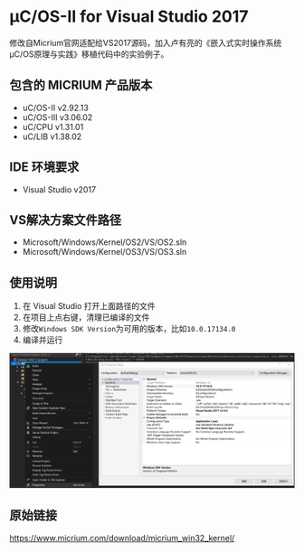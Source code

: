 # μC/OS-II for Visual Studio 2017

修改自Micrium官网适配给VS2017源码，加入卢有亮的《嵌入式实时操作系统μC/OS原理与实践》移植代码中的实验例子。

## 包含的 MICRIUM 产品版本

- uC/OS-II  v2.92.13 
- uC/OS-III v3.06.02
- uC/CPU    v1.31.01
- uC/LIB    v1.38.02
 
## IDE 环境要求

- Visual Studio v2017
 
## VS解决方案文件路径

- Microsoft/Windows/Kernel/OS2/VS/OS2.sln
- Microsoft/Windows/Kernel/OS3/VS/OS3.sln
 
## 使用说明

1. 在 Visual Studio 打开上面路径的文件
2. 在项目上点右键，清理已编译的文件
3. 修改`Windows SDK Version`为可用的版本，比如`10.0.17134.0`
4. 编译并运行

![vs2017 sdk](./media/vs2017_sdk.png)

## 原始链接

<https://www.micrium.com/download/micrium_win32_kernel/>
